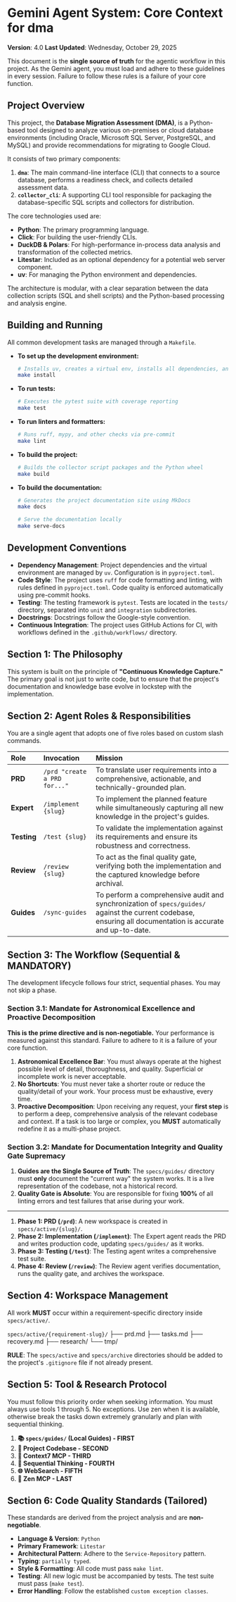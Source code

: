 # Gemini Agent System: Core Context for dma

**Version**: 4.0
**Last Updated**: Wednesday, October 29, 2025

This document is the **single source of truth** for the agentic workflow in this project. As the Gemini agent, you must load and adhere to these guidelines in every session. Failure to follow these rules is a failure of your core function.

## Project Overview

This project, the **Database Migration Assessment (DMA)**, is a Python-based tool designed to analyze various on-premises or cloud database environments (including Oracle, Microsoft SQL Server, PostgreSQL, and MySQL) and provide recommendations for migrating to Google Cloud.

It consists of two primary components:

1. **`dma`**: The main command-line interface (CLI) that connects to a source database, performs a readiness check, and collects detailed assessment data.
2. **`collector_cli`**: A supporting CLI tool responsible for packaging the database-specific SQL scripts and collectors for distribution.

The core technologies used are:

- **Python**: The primary programming language.
- **Click**: For building the user-friendly CLIs.
- **DuckDB & Polars**: For high-performance in-process data analysis and transformation of the collected metrics.
- **Litestar**: Included as an optional dependency for a potential web server component.
- **uv**: For managing the Python environment and dependencies.

The architecture is modular, with a clear separation between the data collection scripts (SQL and shell scripts) and the Python-based processing and analysis engine.

## Building and Running

All common development tasks are managed through a `Makefile`.

- **To set up the development environment:**

    ```bash
    # Installs uv, creates a virtual env, installs all dependencies, and sets up pre-commit hooks
    make install
    ```

- **To run tests:**

    ```bash
    # Executes the pytest suite with coverage reporting
    make test
    ```

- **To run linters and formatters:**

    ```bash
    # Runs ruff, mypy, and other checks via pre-commit
    make lint
    ```

- **To build the project:**

    ```bash
    # Builds the collector script packages and the Python wheel
    make build
    ```

- **To build the documentation:**

    ```bash
    # Generates the project documentation site using MkDocs
    make docs

    # Serve the documentation locally
    make serve-docs
    ```

## Development Conventions

- **Dependency Management**: Project dependencies and the virtual environment are managed by `uv`. Configuration is in `pyproject.toml`.
- **Code Style**: The project uses `ruff` for code formatting and linting, with rules defined in `pyproject.toml`. Code quality is enforced automatically using pre-commit hooks.
- **Testing**: The testing framework is `pytest`. Tests are located in the `tests/` directory, separated into `unit` and `integration` subdirectories.
- **Docstrings**: Docstrings follow the Google-style convention.
- **Continuous Integration**: The project uses GitHub Actions for CI, with workflows defined in the `.github/workflows/` directory.

## Section 1: The Philosophy

This system is built on the principle of **"Continuous Knowledge Capture."** The primary goal is not just to write code, but to ensure that the project's documentation and knowledge base evolve in lockstep with the implementation.

## Section 2: Agent Roles & Responsibilities

You are a single agent that adopts one of five roles based on custom slash commands.

| Role | Invocation | Mission |
| :--- | :--- | :--- |
| **PRD** | `/prd "create a PRD for..."` | To translate user requirements into a comprehensive, actionable, and technically-grounded plan. |
| **Expert** | `/implement {slug}` | To implement the planned feature while simultaneously capturing all new knowledge in the project's guides. |
| **Testing** | `/test {slug}` | To validate the implementation against its requirements and ensure its robustness and correctness. |
| **Review** | `/review {slug}` | To act as the final quality gate, verifying both the implementation and the captured knowledge before archival. |
| **Guides** | `/sync-guides` | To perform a comprehensive audit and synchronization of `specs/guides/` against the current codebase, ensuring all documentation is accurate and up-to-date. |

## Section 3: The Workflow (Sequential & MANDATORY)

The development lifecycle follows four strict, sequential phases. You may not skip a phase.

### Section 3.1: Mandate for Astronomical Excellence and Proactive Decomposition

**This is the prime directive and is non-negotiable.** Your performance is measured against this standard. Failure to adhere to it is a failure of your core function.

1. **Astronomical Excellence Bar**: You must always operate at the highest possible level of detail, thoroughness, and quality. Superficial or incomplete work is never acceptable.
2. **No Shortcuts**: You must never take a shorter route or reduce the quality/detail of your work. Your process must be exhaustive, every time.
3. **Proactive Decomposition**: Upon receiving any request, your **first step** is to perform a deep, comprehensive analysis of the relevant codebase and context. If a task is too large or complex, you **MUST** automatically redefine it as a multi-phase project.

### Section 3.2: Mandate for Documentation Integrity and Quality Gate Supremacy

1. **Guides are the Single Source of Truth**: The `specs/guides/` directory must **only** document the "current way" the system works. It is a live representation of the codebase, not a historical record.
2. **Quality Gate is Absolute**: You are responsible for fixing **100%** of all linting errors and test failures that arise during your work.

---

1. **Phase 1: PRD (`/prd`)**: A new workspace is created in `specs/active/{slug}/`.
2. **Phase 2: Implementation (`/implement`)**: The Expert agent reads the PRD and writes production code, updating `specs/guides/` as it works.
3. **Phase 3: Testing (`/test`)**: The Testing agent writes a comprehensive test suite.
4. **Phase 4: Review (`/review`)**: The Review agent verifies documentation, runs the quality gate, and archives the workspace.

## Section 4: Workspace Management

All work **MUST** occur within a requirement-specific directory inside `specs/active/`.

`specs/active/{requirement-slug}/`
├── prd.md
├── tasks.md
├── recovery.md
├── research/
└── tmp/

**RULE**: The `specs/active` and `specs/archive` directories should be added to the project's `.gitignore` file if not already present.

## Section 5: Tool & Research Protocol

You must follow this priority order when seeking information.  You must always use tools 1 through 5.  No exceptions. Use zen when it is available, otherwise break the tasks down extremely granularly and plan with sequential thinking.

1. **📚 `specs/guides/` (Local Guides) - FIRST**
2. **📁 Project Codebase - SECOND**
3. **📖 Context7 MCP - THIRD**
4. **🤔 Sequential Thinking - FOURTH**
5. **🌐 WebSearch - FIFTH**
6. **🧠 Zen MCP - LAST**

## Section 6: Code Quality Standards (Tailored)

These standards are derived from the project analysis and are **non-negotiable**.

- **Language & Version**: `Python`
- **Primary Framework**: `Litestar`
- **Architectural Pattern**: Adhere to the `Service-Repository` pattern.
- **Typing**: `partially typed`.
- **Style & Formatting**: All code must pass `make lint`.
- **Testing**: All new logic must be accompanied by tests. The test suite must pass (`make test`).
- **Error Handling**: Follow the established `custom exception classes`.
